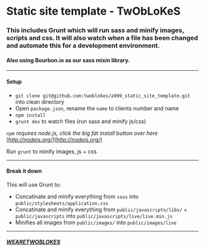 # Static site template - TwObLoKeS

### This includes Grunt which will run sass and minify images, scripts and css. It will also watch when a file has been changed and automate this for a development environment. 

#### Also using Bourbon.io as our sass mixin library.

------

#### Setup

* `git clone git@github.com:twoblokes/a999_static_site_template.git` into clean directory
* Open `package.json`, rename the `name` to clients number and name
* `npm install`
* `grunt dev` to watch files (run sass and minify js/css)

_`npm` requires node.js, click the big fat install button over here [http://nodejs.org/](http://nodejs.org/)_

Run `grunt` to minify images, js + css

------

#### Break it down

This will use Grunt to:
* Concatinate and minify everything from `sass` into `public/stylesheets/application.css`
* Concatinate and minify everything from `public/javascripts/libs/` + `public/javascripts` into `public/javascripts/live/live.min.js`
* Minifies all images from `public/images/` into `public/images/live`

------

##### [WEARETWOBLOKES](http://twitter.com/wearetwoblokes)